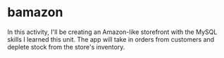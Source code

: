 # bamazon


In this activity, I'll be creating an Amazon-like storefront with the MySQL skills I learned this unit. The app will take in orders from customers and deplete stock from the store's inventory.
